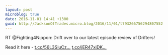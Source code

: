 ```yaml
---
layout: post
microblog: true
date: 2016-11-01 14:41 +1300
guid: http://JacksonOfTrades.micro.blog/2016/11/01/t793266756294807552.html
---
```

RT @Fighting4Nippon: Drift over to our latest episode review of Drifters! 

Read it here - [t.co/56L3SiuCz...](https://t.co/56L3SiuCzX) [t.co/jER47xiDK...](https://t.co/jER47xiDKQ)
